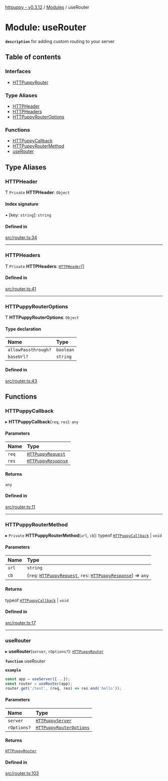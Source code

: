 [httpuppy - v0.3.12](../README.md) / [Modules](../modules.md) / useRouter

# Module: useRouter

**`description`** for adding custom routing to your server

## Table of contents

### Interfaces

- [HTTPuppyRouter](../interfaces/useRouter.HTTPuppyRouter.md)

### Type Aliases

- [HTTPHeader](useRouter.md#httpheader)
- [HTTPHeaders](useRouter.md#httpheaders)
- [HTTPuppyRouterOptions](useRouter.md#httpuppyrouteroptions)

### Functions

- [HTTPuppyCallback](useRouter.md#httpuppycallback)
- [HTTPuppyRouterMethod](useRouter.md#httpuppyroutermethod)
- [useRouter](useRouter.md#userouter)

## Type Aliases

### HTTPHeader

Ƭ `Private` **HTTPHeader**: `Object`

#### Index signature

▪ [key: `string`]: `string`

#### Defined in

[src/router.ts:34](https://github.com/abschill/httpuppy/blob/3328e6c/src/router.ts#L34)

___

### HTTPHeaders

Ƭ `Private` **HTTPHeaders**: [`HTTPHeader`](useRouter.md#httpheader)[]

#### Defined in

[src/router.ts:41](https://github.com/abschill/httpuppy/blob/3328e6c/src/router.ts#L41)

___

### HTTPuppyRouterOptions

Ƭ **HTTPuppyRouterOptions**: `Object`

#### Type declaration

| Name | Type |
| :------ | :------ |
| `allowPassthrough?` | `boolean` |
| `baseUrl?` | `string` |

#### Defined in

[src/router.ts:43](https://github.com/abschill/httpuppy/blob/3328e6c/src/router.ts#L43)

## Functions

### HTTPuppyCallback

▸ **HTTPuppyCallback**(`req`, `res`): `any`

#### Parameters

| Name | Type |
| :------ | :------ |
| `req` | [`HTTPuppyRequest`](../interfaces/useServer.HTTPuppyRequest.md) |
| `res` | [`HTTPuppyResponse`](../interfaces/useServer.HTTPuppyResponse.md) |

#### Returns

`any`

#### Defined in

[src/router.ts:11](https://github.com/abschill/httpuppy/blob/3328e6c/src/router.ts#L11)

___

### HTTPuppyRouterMethod

▸ `Private` **HTTPuppyRouterMethod**(`url`, `cb`): typeof [`HTTPuppyCallback`](useRouter.md#httpuppycallback) \| `void`

#### Parameters

| Name | Type |
| :------ | :------ |
| `url` | `string` |
| `cb` | (`req`: [`HTTPuppyRequest`](../interfaces/useServer.HTTPuppyRequest.md), `res`: [`HTTPuppyResponse`](../interfaces/useServer.HTTPuppyResponse.md)) => `any` |

#### Returns

typeof [`HTTPuppyCallback`](useRouter.md#httpuppycallback) \| `void`

#### Defined in

[src/router.ts:17](https://github.com/abschill/httpuppy/blob/3328e6c/src/router.ts#L17)

___

### useRouter

▸ **useRouter**(`server`, `rOptions?`): [`HTTPuppyRouter`](../interfaces/useRouter.HTTPuppyRouter.md)

**`function`** useRouter

**`example`**
```javascript
const app = useServer({...});
const router = useRouter(app);
router.get('/test', (req, res) => res.end('hello'));
```

#### Parameters

| Name | Type |
| :------ | :------ |
| `server` | [`HTTPuppyServer`](../interfaces/useServer.HTTPuppyServer.md) |
| `rOptions?` | [`HTTPuppyRouterOptions`](useRouter.md#httpuppyrouteroptions) |

#### Returns

[`HTTPuppyRouter`](../interfaces/useRouter.HTTPuppyRouter.md)

#### Defined in

[src/router.ts:103](https://github.com/abschill/httpuppy/blob/3328e6c/src/router.ts#L103)
